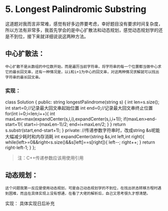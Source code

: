 # 5. Longest Palindromic Substring
这道题对我而言非常难，感觉有好多边界要考虑，幸好题目没有要求时间复杂度，所以方法有非常多，我首先学会的是中心扩散法和动态规划，感觉动态规划学的还是不到位，接下来就详细说说这两种方法。
## 中心扩散法：
	中心扩散不是从数组的中位数开始，而是遍历当前字符串，将字符串的每一个位置都当做中心求它的最长回文串，还有一种情况是，以i和i+1为中心的回文串，对这两种情况求解就可以找出字符串的最长回文串。
### 实现：
class Solution {
public:
    string longestPalindrome(string s) {
        int len=s.size();
        int start=0;//记录最大回文串起始位置
        int end=0;//记录最大回文串终止位置
        for(int i=0;i<len;i++){
            int maxLen=max(expandCenter(s,i,i),expandCenter(s,i,i+1));
            if(maxLen>end-start+1){
                start=i-(maxLen-1)/2;
                end=i+maxLen/2;
            }
        }
        return s.substr(start,end-start+1);
    }
private:
	//传递参数字符串时，改成string &s呢能大幅减少耗时和内存消耗
    int expandCenter(string &s,int left,int right){
        while(left>=0&&right<s.size()&&s[left]==s[right]){
            left--;
            right++;
        }
        return right-left-1;
    }
};
> 注：C++传递参数应该用使用引用
## 动态规划：
	这个问题我第一反应是使用动态规划，可是自己动态规划学的不到位，在找出状态转移方程时遇到困难，而且在具体实现上没有想通，在看了大佬的解析后，自己又思考很久才想清楚。
实现：
具体实现日后补充
